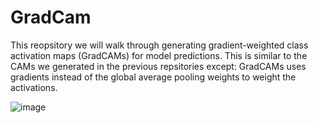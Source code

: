 # GradCam
This reopsitory we will walk through generating gradient-weighted class activation maps (GradCAMs) for model predictions.  This is similar to the CAMs we generated in the previous repsitories except: GradCAMs uses gradients instead of the global average pooling weights to weight the activations. 

![image](https://user-images.githubusercontent.com/64538407/112794654-eaccec00-906f-11eb-95aa-0f14ad839ab5.png)



                          
